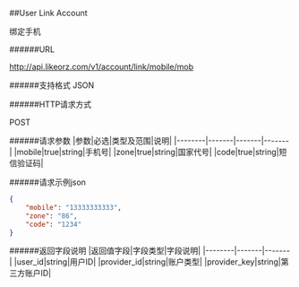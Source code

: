 ##User Link Account

绑定手机

######URL

http://api.likeorz.com/v1/account/link/mobile/mob

######支持格式
JSON

######HTTP请求方式

POST

######请求参数
|参数|必选|类型及范围|说明|
|--------|-------|-------|-------|
|mobile|true|string|手机号|
|zone|true|string|国家代号|
|code|true|string|短信验证码|

######请求示例json
```json
{
    "mobile": "13333333333",
    "zone": "86",
    "code": "1234"
}
```

######返回字段说明
|返回值字段|字段类型|字段说明|
|--------|-------|-------|
|user_id|string|用户ID|
|provider_id|string|账户类型|
|provider_key|string|第三方账户ID|
